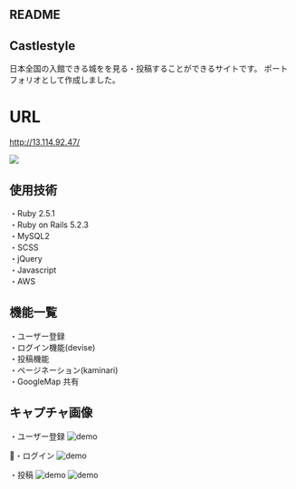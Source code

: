 ## README

 ## Castlestyle
日本全国の入館できる城をを見る・投稿することができるサイトです。  ポートフォリオとして作成しました。
# URL
<http://13.114.92.47/>

![](https://i.gyazo.com/2a1a23c249a4281f20703328a6427015.jpg)

## 使用技術

・Ruby 2.5.1<br>
・Ruby on Rails 5.2.3<br>
・MySQL2<br>
・SCSS<br>・jQuery<br>
・Javascript  
・AWS

## 機能一覧

・ユーザー登録<br>
・ログイン機能(devise)<br>
・投稿機能<br>
・ページネーション(kaminari)<br>
・GoogleMap 共有

## キャプチャ画像

・ユーザー登録
![demo](https://gyazo.com/263c0cb560fa4919a92e4f579301e043)

・ログイン
![demo](https://gyazo.com/571129bb42f2d1bab8574ac560c356a2)

・投稿
![demo](https://gyazo.com/50435e971c08e6b267df8fbdf59757d0)
![demo](https://gyazo.com/4193a4166d20ce6917711860767bb645)
